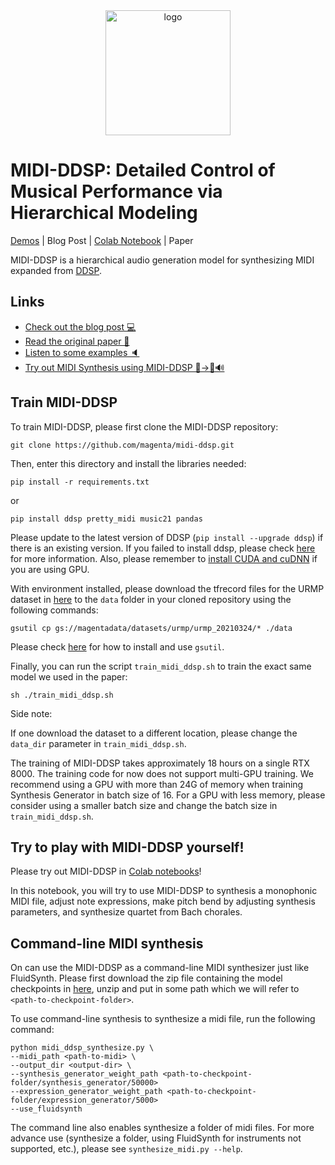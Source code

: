 <div align="center">
<img src="https://midi-ddsp.github.io/pics/midi-ddsp-logo.png" width="200px" alt="logo"></img>
</div>

# MIDI-DDSP: Detailed Control of Musical Performance via Hierarchical Modeling

[Demos](https://midi-ddsp.github.io/) | Blog Post | [Colab Notebook](https://colab.research.google.com/drive/18kbkyTTgrgXYPaOh1tiICn3_yJGMsUNJ?usp=sharing) | Paper

MIDI-DDSP is a hierarchical audio generation model for synthesizing MIDI expanded
from [DDSP](https://github.com/magenta/ddsp).

## Links

* [Check out the blog post 💻]()
* [Read the original paper 📄]()
* [Listen to some examples 🔈](https://midi-ddsp.github.io/)
* [Try out MIDI Synthesis using MIDI-DDSP 🎵->🎻🔊](https://colab.research.google.com/drive/18kbkyTTgrgXYPaOh1tiICn3_yJGMsUNJ?usp=sharing)

## Train MIDI-DDSP

To train MIDI-DDSP, please first clone the MIDI-DDSP repository:

```
git clone https://github.com/magenta/midi-ddsp.git
```

Then, enter this directory and install the libraries needed:

```
pip install -r requirements.txt
```

or

```
pip install ddsp pretty_midi music21 pandas
```

Please update to the latest version of DDSP (`pip install --upgrade ddsp`) if there is an existing version. If you
failed to install ddsp, please check [here](https://github.com/magenta/ddsp/blob/main/README.md#installation)
for more information. Also, please remember to [install CUDA and cuDNN](https://www.tensorflow.org/install/gpu) if you
are using GPU.

With environment installed, please download the tfrecord files for the URMP dataset in
[here](https://console.cloud.google.com/storage/browser/magentadata/datasets/urmp/urmp_20210324) to the `data` folder in
your cloned repository using the following commands:

```
gsutil cp gs://magentadata/datasets/urmp/urmp_20210324/* ./data
```

Please check [here](https://cloud.google.com/storage/docs/gsutil) for how to install and use `gsutil`.

Finally, you can run the script `train_midi_ddsp.sh` to train the exact same model we used in the paper:

```
sh ./train_midi_ddsp.sh
```

Side note:

If one download the dataset to a different location, please change the `data_dir` parameter in `train_midi_ddsp.sh`.

The training of MIDI-DDSP takes approximately 18 hours on a single RTX 8000. The training code for now does not support
multi-GPU training. We recommend using a GPU with more than 24G of memory when training Synthesis Generator in batch
size of 16. For a GPU with less memory, please consider using a smaller batch size and change the batch size
in `train_midi_ddsp.sh`.

## Try to play with MIDI-DDSP yourself!

Please try out MIDI-DDSP
in [Colab notebooks](https://colab.research.google.com/drive/1QRQe2wxBnEVQHIohrPcyEGeUSjKs3gfj?usp=sharing)!

In this notebook, you will try to use MIDI-DDSP to synthesis a monophonic MIDI file, adjust note expressions, make pitch
bend by adjusting synthesis parameters, and synthesize quartet from Bach chorales.

## Command-line MIDI synthesis

On can use the MIDI-DDSP as a command-line MIDI synthesizer just like FluidSynth. Please first download the zip file
containing the model checkpoints
in [here](https://drive.google.com/file/d/1HbS2fQItqIeeTqalVd65qvw8PeuvYSYz/view?usp=sharing), unzip and put in some
path which we will refer to `<path-to-checkpoint-folder>`.

To use command-line synthesis to synthesize a midi file, run the following command:

```
python midi_ddsp_synthesize.py \
--midi_path <path-to-midi> \
--output_dir <output-dir> \
--synthesis_generator_weight_path <path-to-checkpoint-folder/synthesis_generator/50000>
--expression_generator_weight_path <path-to-checkpoint-folder/expression_generator/5000>
--use_fluidsynth
```

The command line also enables synthesize a folder of midi files. For more advance use (synthesize a folder, using
FluidSynth for instruments not supported, etc.), please see `synthesize_midi.py --help`.

[comment]: <> (## TODO: 0. Add script, dealing with model weight download, 1. Change the training loop, 2. Support multi-gpu training)